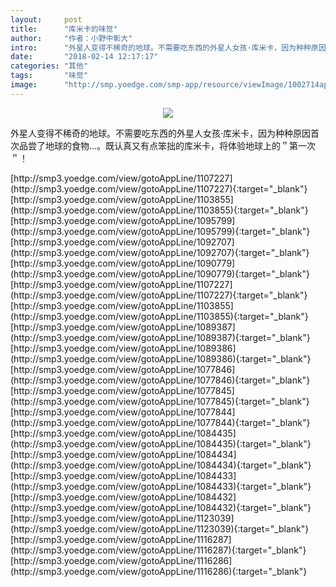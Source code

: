 ```yaml
---
layout:     post
title:      "库米卡的味觉"
author:     "作者：小野中彰大"
intro:      "外星人变得不稀奇的地球。不需要吃东西的外星人女孩·库米卡，因为种种原因首次品尝了地球的食物…。既认真又有点笨拙的库米卡，将体验地球上的＂第一次＂！"
date:       "2018-02-14 12:17:17"
categories: "其他"
tags:       "味觉"
image:      "http://smp.yoedge.com/smp-app/resource/viewImage/1002714appline.png"
---
```

<div style="text-align: center">
<p><img src="http://smp.yoedge.com/smp-app/resource/viewImage/1002714appline.png"/></p>
</div>
<p class="post-meta">
<span>外星人变得不稀奇的地球。不需要吃东西的外星人女孩·库米卡，因为种种原因首次品尝了地球的食物…。既认真又有点笨拙的库米卡，将体验地球上的＂第一次＂！</span>
</p>
[http://smp3.yoedge.com/view/gotoAppLine/1107227](http://smp3.yoedge.com/view/gotoAppLine/1107227){:target="_blank"}
[http://smp3.yoedge.com/view/gotoAppLine/1103855](http://smp3.yoedge.com/view/gotoAppLine/1103855){:target="_blank"}
[http://smp3.yoedge.com/view/gotoAppLine/1095799](http://smp3.yoedge.com/view/gotoAppLine/1095799){:target="_blank"}
[http://smp3.yoedge.com/view/gotoAppLine/1092707](http://smp3.yoedge.com/view/gotoAppLine/1092707){:target="_blank"}
[http://smp3.yoedge.com/view/gotoAppLine/1090779](http://smp3.yoedge.com/view/gotoAppLine/1090779){:target="_blank"}
[http://smp3.yoedge.com/view/gotoAppLine/1107227](http://smp3.yoedge.com/view/gotoAppLine/1107227){:target="_blank"}
[http://smp3.yoedge.com/view/gotoAppLine/1103855](http://smp3.yoedge.com/view/gotoAppLine/1103855){:target="_blank"}
[http://smp3.yoedge.com/view/gotoAppLine/1089387](http://smp3.yoedge.com/view/gotoAppLine/1089387){:target="_blank"}
[http://smp3.yoedge.com/view/gotoAppLine/1089386](http://smp3.yoedge.com/view/gotoAppLine/1089386){:target="_blank"}
[http://smp3.yoedge.com/view/gotoAppLine/1077846](http://smp3.yoedge.com/view/gotoAppLine/1077846){:target="_blank"}
[http://smp3.yoedge.com/view/gotoAppLine/1077845](http://smp3.yoedge.com/view/gotoAppLine/1077845){:target="_blank"}
[http://smp3.yoedge.com/view/gotoAppLine/1077844](http://smp3.yoedge.com/view/gotoAppLine/1077844){:target="_blank"}
[http://smp3.yoedge.com/view/gotoAppLine/1084435](http://smp3.yoedge.com/view/gotoAppLine/1084435){:target="_blank"}
[http://smp3.yoedge.com/view/gotoAppLine/1084434](http://smp3.yoedge.com/view/gotoAppLine/1084434){:target="_blank"}
[http://smp3.yoedge.com/view/gotoAppLine/1084433](http://smp3.yoedge.com/view/gotoAppLine/1084433){:target="_blank"}
[http://smp3.yoedge.com/view/gotoAppLine/1084432](http://smp3.yoedge.com/view/gotoAppLine/1084432){:target="_blank"}
[http://smp3.yoedge.com/view/gotoAppLine/1123039](http://smp3.yoedge.com/view/gotoAppLine/1123039){:target="_blank"}
[http://smp3.yoedge.com/view/gotoAppLine/1116287](http://smp3.yoedge.com/view/gotoAppLine/1116287){:target="_blank"}
[http://smp3.yoedge.com/view/gotoAppLine/1116286](http://smp3.yoedge.com/view/gotoAppLine/1116286){:target="_blank"}


